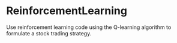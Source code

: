 # ReinforcementLearning
Use reinforcement learning code using the Q-learning algorithm to formulate a stock trading strategy. 
